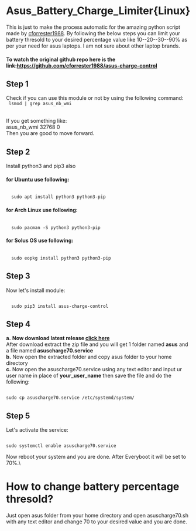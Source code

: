 # Asus_Battery_Charge_Limiter{Linux}
This is just to make the process automatic for the amazing python script made by [cforrester1988](https://github.com/cforrester1988). By following the below steps you can limit your battery thresold to your desired percentage value like 10--20--30--90% as per your need for asus laptops. I am not sure about other laptop brands.
#### To watch the original github repo here is the link:https://github.com/cforrester1988/asus-charge-control
## Step 1
Check if you can use this module or not by using the following command:\
<code>
lsmod | grep asus_nb_wmi\
</code>\
If you get something like:\
asus_nb_wmi 32768 0\
Then you are good to move forward.
## Step 2
Install python3 and pip3 also
#### for Ubuntu use following:
<code>
  sudo apt install python3 python3-pip
</code>

#### for Arch Linux use following:
<code>
  sudo pacman -S python3 python3-pip
</code>

#### for Solus OS use following:
<code>
  sudo eopkg install python3 python3-pip
</code>

## Step 3
Now let's install module:

<code>
  sudo pip3 install asus-charge-control
</code>

## Step 4
**a.** **Now download latest release [click here](https://github.com/ATinyLearner/Asus_Battery_Charge_Limiter/archive/refs/heads/main.zip)**\
After download extract the zip file and you will get 1 folder named **asus** and a file named **asuscharge70.service**\
**b.** Now open the extracted folder and copy asus folder to your home directory\
**c.** Now open the asuscharge70.service using any text editor and input ur user name in place of **your_user_name** then save the file and do the following:

<code>
sudo cp asuscharge70.service /etc/systemd/system/
</code>

## Step 5
Let's activate the service:

<code>
sudo systemctl enable asuscharge70.service
</code>

Now reboot your system and you are done. After Everyboot it will be set to 70%.\

# How to change battery percentage thresold?
Just open asus folder from your home directory and open asuscharge70.sh with any text editor and change 70 to your desired value and you are done.
